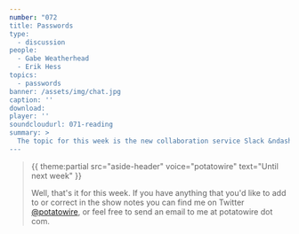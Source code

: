```yaml
---
number: "072
title: Passwords
type:
  - discussion
people:
  - Gabe Weatherhead
  - Erik Hess
topics:
  - passwords
banner: /assets/img/chat.jpg
caption: ''
download: 
player: ''
soundcloudurl: 071-reading
summary: >
  The topic for this week is the new collaboration service Slack &ndash; what is it, what can you do with it, and why is it useful? 
---
```




> {{ theme:partial src="aside-header" voice="potatowire" text="Until next week" }}
> 
> Well, that's it for this week. If you have anything that you'd like to add to or correct in the show notes you can find me on Twitter [@potatowire](http://twitter.com/potatowire/), or feel free to send an email to me at potatowire dot com.